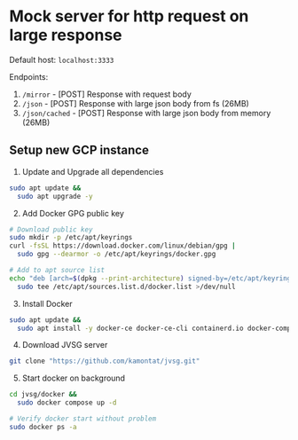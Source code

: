 # Mock server for http request on large response

Default host: `localhost:3333`

Endpoints:
1. `/mirror` - [POST] Response with request body
2. `/json` - [POST] Response with large json body from fs (26MB)
3. `/json/cached` - [POST] Response with large json body from memory (26MB)

## Setup new GCP instance

1. Update and Upgrade all dependencies

```bash
sudo apt update && 
  sudo apt upgrade -y
```

2. Add Docker GPG public key

```bash
# Download public key
sudo mkdir -p /etc/apt/keyrings
curl -fsSL https://download.docker.com/linux/debian/gpg |
  sudo gpg --dearmor -o /etc/apt/keyrings/docker.gpg

# Add to apt source list
echo "deb [arch=$(dpkg --print-architecture) signed-by=/etc/apt/keyrings/docker.gpg] https://download.docker.com/linux/debian $(lsb_release -cs) stable" | 
  sudo tee /etc/apt/sources.list.d/docker.list >/dev/null
```

3. Install Docker

```bash
sudo apt update && 
  sudo apt install -y docker-ce docker-ce-cli containerd.io docker-compose-plugin
```

4. Download JVSG server

```bash
git clone "https://github.com/kamontat/jvsg.git"
```

5. Start docker on background

```bash
cd jvsg/docker &&
  sudo docker compose up -d

# Verify docker start without problem
sudo docker ps -a
```
